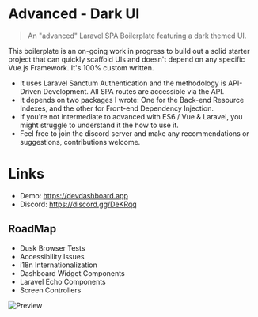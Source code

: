 # Advanced - Dark UI 

> An "advanced" Laravel SPA Boilerplate featuring a dark themed UI.

This boilerplate is an on-going work in progress to build 
out a solid starter project that can quickly scaffold UIs and doesn't depend on any specific 
Vue.js Framework.  It's 100% custom written.

- It uses Laravel Sanctum Authentication and the methodology is API-Driven Development.  All SPA routes are accessible via the API.
- It depends on two packages I wrote: One for the Back-end Resource Indexes, and the other for Front-end Dependency Injection.
- If you're not intermediate to advanced with ES6 / Vue & Laravel, you might struggle to understand it the how to use it. 
- Feel free to join the discord server and make any recommendations or suggestions, contributions welcome.

# Links
- Demo: https://devdashboard.app
- Discord: https://discord.gg/DeKRqq

## RoadMap

- Dusk Browser Tests
- Accessibility Issues
- i18n Internationalization
- Dashboard Widget Components
- Laravel Echo Components
- Screen Controllers

![Preview](https://github.com/bayareawebpro/laravel-micro-spa-boilerplate/raw/master/docs/img/screens-home.png)
